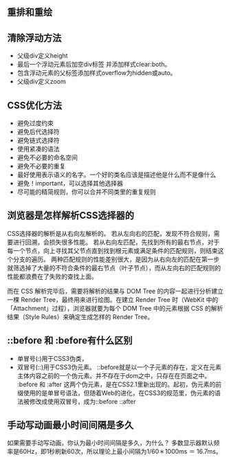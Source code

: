 <!--
 * @Description: 
 * @version: 
 * @Author: hmlhml
 * @Date: 2021-06-04 09:52:33
 * @LastEditors: hmlhml
-->
## 重排和重绘

## 清除浮动方法

* 父级div定义height
* 最后一个浮动元素后加空div标签 并添加样式clear:both。
* 包含浮动元素的父标签添加样式overflow为hidden或auto。
* 父级div定义zoom


## CSS优化方法

* 避免过度约束
* 避免后代选择符
* 避免链式选择符
* 使用紧凑的语法
* 避免不必要的命名空间
* 避免不必要的重复
* 最好使用表示语义的名字。一个好的类名应该是描述他是什么而不是像什么
* 避免！important，可以选择其他选择器
* 尽可能的精简规则，你可以合并不同类里的重复规则

## 浏览器是怎样解析CSS选择器的

CSS选择器的解析是从右向左解析的。
若从左向右的匹配，发现不符合规则，需要进行回溯，会损失很多性能。
若从右向左匹配，先找到所有的最右节点，对于每一个节点，向上寻找其父节点直到找到根元素或满足条件的匹配规则，则结束这个分支的遍历。
两种匹配规则的性能差别很大，是因为从右向左的匹配在第一步就筛选掉了大量的不符合条件的最右节点（叶子节点），而从左向右的匹配规则的性能都浪费在了失败的查找上面。

而在 CSS 解析完毕后，需要将解析的结果与 DOM Tree 的内容一起进行分析建立一棵 Render Tree，最终用来进行绘图。在建立 Render Tree 时（WebKit 中的「Attachment」过程），浏览器就要为每个 DOM Tree 中的元素根据 CSS 的解析结果（Style Rules）来确定生成怎样的 Render Tree。


## ::before 和 :before有什么区别

* 单冒号(:)用于CSS3伪类，
* 双冒号(::)用于CSS3伪元素。
::before就是以一个子元素的存在，定义在元素主体内容之前的一个伪元素。并不存在于dom之中，只存在在页面之中。
:before 和 :after 这两个伪元素，是在CSS2.1里新出现的。起初，伪元素的前缀使用的是单冒号语法，但随着Web的进化，在CSS3的规范里，伪元素的语法被修改成使用双冒号，成为::before ::after


## 手动写动画最小时间间隔是多久
如果需要手动写动画，你认为最小时间间隔是多久，为什么？
多数显示器默认频率是60Hz，即1秒刷新60次，所以理论上最小间隔为1/60＊1000ms ＝ 16.7ms。